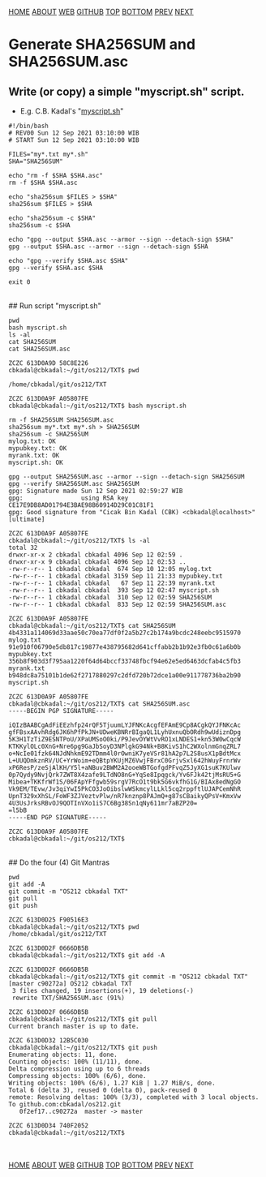 ---
---
[HOME](index.md)
[ABOUT](README.md)
[WEB](https://osp4diss.vlsm.org/)
[GITHUB](https://github.com/UI-FASILKOM-OS/osp4diss/)
[TOP](#)
[BOTTOM](#endofpage)
[PREV](index.md#idx07)
[NEXT](index.md#idx07)

# Generate SHA256SUM and SHA256SUM.asc

## Write (or copy) a simple "myscript.sh" script.

* E.g. C.B. Kadal's "[myscript.sh](https://cbkadal.github.io/os212/TXT/myscript.sh)"

```
#!/bin/bash
# REV00 Sun 12 Sep 2021 03:10:00 WIB
# START Sun 12 Sep 2021 03:10:00 WIB

FILES="my*.txt my*.sh"
SHA="SHA256SUM"

echo "rm -f $SHA $SHA.asc"
rm -f $SHA $SHA.asc

echo "sha256sum $FILES > $SHA"
sha256sum $FILES > $SHA

echo "sha256sum -c $SHA"
sha256sum -c $SHA

echo "gpg --output $SHA.asc --armor --sign --detach-sign $SHA"
gpg --output $SHA.asc --armor --sign --detach-sign $SHA

echo "gpg --verify $SHA.asc $SHA"
gpg --verify $SHA.asc $SHA

exit 0

```

<br>
## Run script "myscript.sh"

```
pwd
bash myscript.sh
ls -al
cat SHA256SUM
cat SHA256SUM.asc

```

```
ZCZC 613D0A9D 58C8E226
cbkadal@cbkadal:~/git/os212/TXT$ pwd

/home/cbkadal/git/os212/TXT

ZCZC 613D0A9F A05807FE
cbkadal@cbkadal:~/git/os212/TXT$ bash myscript.sh

rm -f SHA256SUM SHA256SUM.asc
sha256sum my*.txt my*.sh > SHA256SUM
sha256sum -c SHA256SUM
mylog.txt: OK
mypubkey.txt: OK
myrank.txt: OK
myscript.sh: OK

gpg --output SHA256SUM.asc --armor --sign --detach-sign SHA256SUM
gpg --verify SHA256SUM.asc SHA256SUM
gpg: Signature made Sun 12 Sep 2021 02:59:27 WIB
gpg:                using RSA key CE17E9DB8AD01794E3BAE98B60914D29C01C81F1
gpg: Good signature from "Cicak Bin Kadal (CBK) <cbkadal@localhost>" [ultimate]

ZCZC 613D0A9F A05807FE
cbkadal@cbkadal:~/git/os212/TXT$ ls -al
total 32
drwxr-xr-x 2 cbkadal cbkadal 4096 Sep 12 02:59 .
drwxr-xr-x 9 cbkadal cbkadal 4096 Sep 12 02:53 ..
-rw-r--r-- 1 cbkadal cbkadal  674 Sep 10 12:05 mylog.txt
-rw-r--r-- 1 cbkadal cbkadal 3159 Sep 11 21:33 mypubkey.txt
-rw-r--r-- 1 cbkadal cbkadal   67 Sep 11 22:39 myrank.txt
-rw-r--r-- 1 cbkadal cbkadal  393 Sep 12 02:47 myscript.sh
-rw-r--r-- 1 cbkadal cbkadal  310 Sep 12 02:59 SHA256SUM
-rw-r--r-- 1 cbkadal cbkadal  833 Sep 12 02:59 SHA256SUM.asc

ZCZC 613D0A9F A05807FE
cbkadal@cbkadal:~/git/os212/TXT$ cat SHA256SUM
4b4331a114069d33aae50c70ea77df0f2a5b27c2b174a9bcdc248eebc9515970  mylog.txt
91e910f06790e5db817c19877e438795682d641cffabb2b1b92e3fb0c61a6b0b  mypubkey.txt
356b8f903d3f795aa1220f64d64bccf33748fbcf94e62e5ed6463dcfab4c5fb3  myrank.txt
b948dc8a75101b1de62f2717880297c2dfd720b72dce1a00e911778736ba2b90  myscript.sh

ZCZC 613D0A9F A05807FE
cbkadal@cbkadal:~/git/os212/TXT$ cat SHA256SUM.asc
-----BEGIN PGP SIGNATURE-----

iQIzBAABCgAdFiEEzhfp24rQF5TjuumLYJFNKcAcgfEFAmE9Cp8ACgkQYJFNKcAc
gfFBsxAAvhRdg6JK6hPfPkJN+UDweKBNRrBIgaQL1LyhUxnuQbORdh9wUdiznDpg
5K3H1TzTiZ9ESNTPoU/XPaUMSoO0ki/P9JevOYWtVvRO1xLNDES1+kn53W0wCqcW
KTKKylOLc0XnG+Nre6pg9GaJbSoyD3NPlgkG94Nk+B8KivS1hC2WXolnmGnqZRL7
o+NcIe01fzk64NJdNhkmE92TDmm4l0rOwniK7yeVSr81hA2p7L2S8usX1pBdtMcx
L+UUQDmkznRV/UC+YrWoim+eQBtpYKUjMZ6VwjFBrxC0GrjvSxl642hWuyFrnrWv
xP6ResP/zeSjAlKH/Y5l+aNBuv2BWM2A2ooeWBTGofgdPFvqZ5JyXG1suK7KUlwv
0p7Qydy9NvjQrk7ZWT8X4zafe9LTdNO8nG+YqSe8Ipqgck/Yv6FJk42tjMsRU5+G
Mibea+TKKfrWf1S/06FApYFfgwb59srgV7RcO1t9bk5G6vkfhG1G/BIAx8edNgGO
Vk9EM/TEvw/Jv3qiYwI5PkCO3JoOibslwWSkmcylLLkl5cq2rppftlUJAPCemNhR
UpnT329xXhSL/FoWF3ZJVeztvPlw/nR7knznp8PAJmQ+g87sCBaikyQPsV+KmxVw
4U3UsJrksRBvOJ9QOTInVXo1iS7C6Bg38Sn1qNy611mr7aBZP20=
=l5bB
-----END PGP SIGNATURE-----

ZCZC 613D0A9F A05807FE
cbkadal@cbkadal:~/git/os212/TXT$

```

<br>
## Do the four (4) Git Mantras

```
pwd
git add -A
git commit -m "OS212 cbkadal TXT"
git pull
git push

```

```
ZCZC 613D0D25 F90516E3
cbkadal@cbkadal:~/git/os212/TXT$ pwd
/home/cbkadal/git/os212/TXT

ZCZC 613D0D2F 0666DB5B
cbkadal@cbkadal:~/git/os212/TXT$ git add -A

ZCZC 613D0D2F 0666DB5B
cbkadal@cbkadal:~/git/os212/TXT$ git commit -m "OS212 cbkadal TXT"
[master c90272a] OS212 cbkadal TXT
 3 files changed, 19 insertions(+), 19 deletions(-)
 rewrite TXT/SHA256SUM.asc (91%)

ZCZC 613D0D2F 0666DB5B
cbkadal@cbkadal:~/git/os212/TXT$ git pull
Current branch master is up to date.

ZCZC 613D0D32 12B5C030
cbkadal@cbkadal:~/git/os212/TXT$ git push
Enumerating objects: 11, done.
Counting objects: 100% (11/11), done.
Delta compression using up to 6 threads
Compressing objects: 100% (6/6), done.
Writing objects: 100% (6/6), 1.27 KiB | 1.27 MiB/s, done.
Total 6 (delta 3), reused 0 (delta 0), pack-reused 0
remote: Resolving deltas: 100% (3/3), completed with 3 local objects.
To github.com:cbkadal/os212.git
   0f2ef17..c90272a  master -> master

ZCZC 613D0D34 740F2052
cbkadal@cbkadal:~/git/os212/TXT$

```

<br id="endofpage"><br>
[HOME](index.md)
[ABOUT](README.md)
[WEB](https://osp4diss.vlsm.org/)
[GITHUB](https://github.com/UI-FASILKOM-OS/osp4diss/)
[TOP](#)
[BOTTOM](#endofpage)
[PREV](index.md#idx07)
[NEXT](index.md#idx07)

